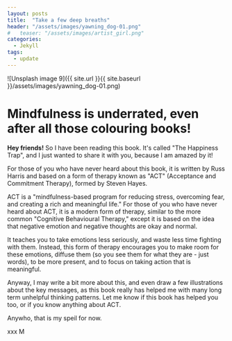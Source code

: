```yaml
---
layout: posts
title:  "Take a few deep breaths"
header: "/assets/images/yawning_dog-01.png"
#   teaser: "/assets/images/artist_girl.png"
categories: 
  - Jekyll
tags:
  - update
---
```


<!-- add an image -->
![Unsplash image 9]({{ site.url }}{{ site.baseurl }}/assets/images/yawning_dog-01.png)

<!-- add another image -->
<!-- 
![Unsplash image 10]({{ site.url }}{{ site.baseurl }}/assets/images/horse.jpg)
{: .full} -->

# Mindfulness is underrated, even after all those colouring books!

**Hey friends!** So I have been reading this book. It's called "The Happiness Trap", and I just wanted to share it with you, because I am amazed by it!

For those of you who have never heard about this book, it is written by Russ Harris and based on a form of therapy known as "ACT" (Acceptance and Commitment Therapy), formed by Steven Hayes. 

ACT is a "mindfulness-based program for reducing stress, overcoming fear, and creating a rich and meaningful life." For those of you who have never heard about ACT, it is a modern form of therapy, similar to the more common "Cognitive Behavioural Therapy," except it is based on the idea that negative emotion and negative thoughts are okay and normal.

 It teaches you to take emotions less seriously, and waste less time fighting with them. Instead, this form of therapy encourages you to make room for these emotions, diffuse them (so you see them for what they are - just words), to be more present, and to focus on taking action that is meaningful. 

 Anyway, I may write a bit more about this, and even draw a few illustrations about the key messages, as this book really has helped me with many long term unhelpful thinking patterns. Let me know if this book has helped you too, or if you know anything about ACT. 

 Anywho, that is my speil for now. 

 xxx M 

